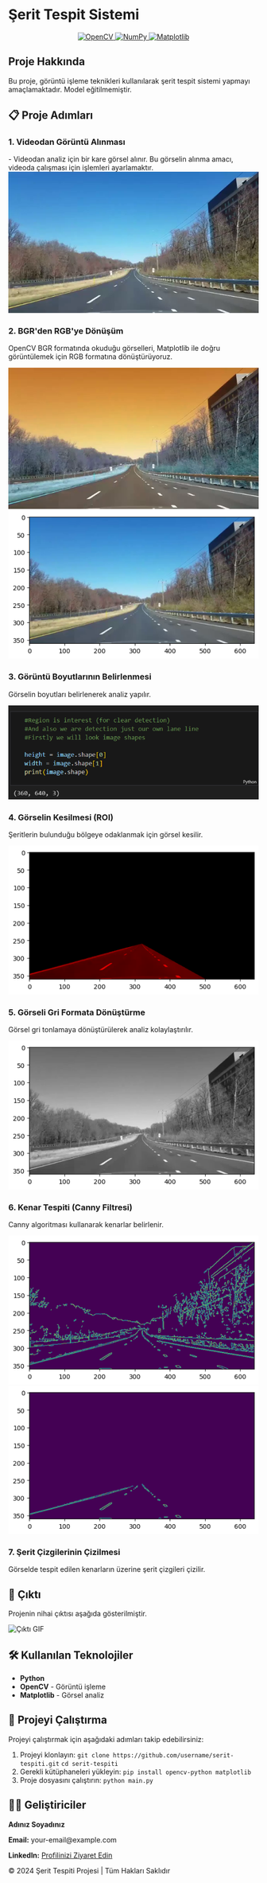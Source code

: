 # Şerit Tespit Sistemi

<p align="center">
  <a href="https://opencv.org/">
    <img src="https://img.shields.io/badge/OpenCV-4.x-blue?logo=opencv&logoColor=white" alt="OpenCV">
  </a>
  <a href="https://numpy.org/">
    <img src="https://img.shields.io/badge/NumPy-1.x-orange?logo=numpy&logoColor=white" alt="NumPy">
  </a>
  <a href="https://matplotlib.org/">
    <img src="https://img.shields.io/badge/Matplotlib-3.x-green?logo=matplotlib&logoColor=white" alt="Matplotlib">
  </a>
</p>

## Proje Hakkında

Bu proje, görüntü işleme teknikleri kullanılarak şerit tespit sistemi yapmayı amaçlamaktadır. Model eğitilmemiştir.

<h2>📋 Proje Adımları</h2>

<h3>1. Videodan Görüntü Alınması</h3>
- Videodan analiz için bir kare görsel alınır. Bu görselin alınma amacı, videoda çalışması için işlemleri ayarlamaktır.
<img src="Images/test.png" alt="Videodan Görüntü Alınması">

<h3>2. BGR'den RGB'ye Dönüşüm</h3>
<p>OpenCV BGR formatında okuduğu görselleri, Matplotlib ile doğru görüntülemek için RGB formatına dönüştürüyoruz.</p>
<img src="Images/BGRtoRGB.png" alt="BGR Formatı">
<img src="Images/Matplotlib.png" alt="RGB Formatı">

<h3>3. Görüntü Boyutlarının Belirlenmesi</h3>
<p>Görselin boyutları belirlenerek analiz yapılır.</p>
<img src="Images/Shape.png" alt="Görsel Boyutları">

<h3>4. Görselin Kesilmesi (ROI)</h3>
<p>Şeritlerin bulunduğu bölgeye odaklanmak için görsel kesilir.</p>
<img src="Images/Cropped_Image.png" alt="Kesilmiş Görsel">

<h3>5. Görseli Gri Formata Dönüştürme</h3>
<p>Görsel gri tonlamaya dönüştürülerek analiz kolaylaştırılır.</p>
<img src="Images/Gray.png" alt="Gri Tonlama">

<h3>6. Kenar Tespiti (Canny Filtresi)</h3>
<p>Canny algoritması kullanarak kenarlar belirlenir.</p>
<img src="Images/Canny.png" alt="Canny Filtresi">
<img src="Images/Cropped_Canny.png" alt="Kesilmiş Canny Görseli">

<h3>7. Şerit Çizgilerinin Çizilmesi</h3>
<p>Görselde tespit edilen kenarların üzerine şerit çizgileri çizilir.</p>

<h2>🎥 Çıktı</h2>
<p>Projenin nihai çıktısı aşağıda gösterilmiştir.</p>
<img src="Videos/output_gif.gif" alt="Çıktı GIF">

<h2>🛠️ Kullanılan Teknolojiler</h2>
<ul>
  <li><strong>Python</strong></li>
  <li><strong>OpenCV</strong> - Görüntü işleme</li>
  <li><strong>Matplotlib</strong> - Görsel analiz</li>
</ul>

<h2>📂 Projeyi Çalıştırma</h2>
<p>Projeyi çalıştırmak için aşağıdaki adımları takip edebilirsiniz:</p>
<ol>
  <li>Projeyi klonlayın:  
    <code>git clone https://github.com/username/serit-tespiti.git</code>  
    <code>cd serit-tespiti</code>
  </li>
  <li>Gerekli kütüphaneleri yükleyin:  
    <code>pip install opencv-python matplotlib</code>
  </li>
  <li>Proje dosyasını çalıştırın:  
    <code>python main.py</code>
  </li>
</ol>

<h2>👨‍💻 Geliştiriciler</h2>
<p><strong>Adınız Soyadınız</strong></p>
<p><strong>Email:</strong> your-email@example.com</p>
<p><strong>LinkedIn:</strong> <a href="https://linkedin.com/in/yourname" target="_blank">Profilinizi Ziyaret Edin</a></p>

<footer>
  <p>© 2024 Şerit Tespiti Projesi | Tüm Hakları Saklıdır</p>
</footer>
